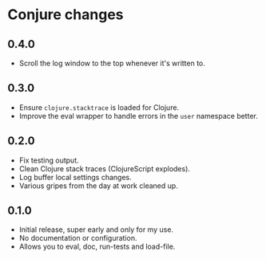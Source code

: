 # Conjure changes

## 0.4.0

 * Scroll the log window to the top whenever it's written to.

## 0.3.0

 * Ensure `clojure.stacktrace` is loaded for Clojure.
 * Improve the eval wrapper to handle errors in the `user` namespace better.

## 0.2.0

 * Fix testing output.
 * Clean Clojure stack traces (ClojureScript explodes).
 * Log buffer local settings changes.
 * Various gripes from the day at work cleaned up.

## 0.1.0

 * Initial release, super early and only for my use.
 * No documentation or configuration.
 * Allows you to eval, doc, run-tests and load-file.
